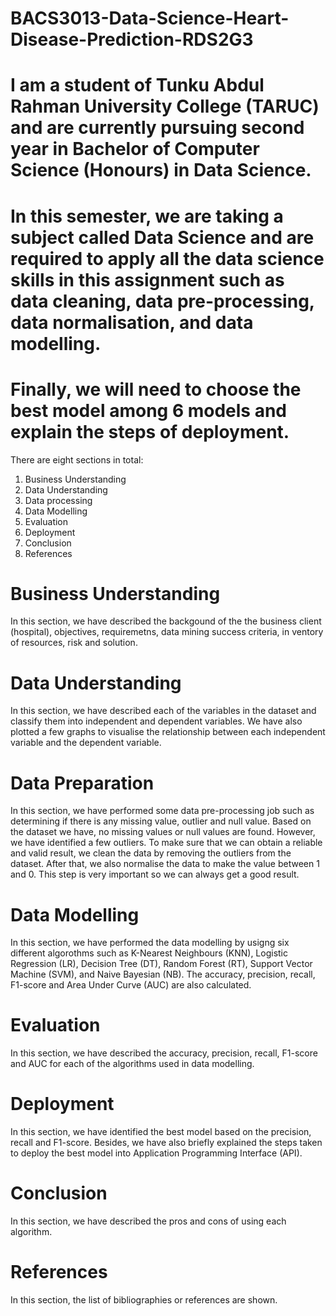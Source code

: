 # BACS3013-Data-Science-Heart-Disease-Prediction-RDS2G3
# I am a student of Tunku Abdul Rahman University College (TARUC) and are currently pursuing second year in Bachelor of Computer Science (Honours) in Data Science. 
# In this semester, we are taking a subject called Data Science and are required to apply all the data science skills in this assignment such as data cleaning, data pre-processing, data normalisation, and data modelling. 
# Finally, we will need to choose the best model among 6 models and explain the steps of deployment.

There are eight sections in total:
1. Business Understanding
2. Data Understanding
3. Data processing
4. Data Modelling
5. Evaluation
6. Deployment
7. Conclusion
8. References


Business Understanding
======================
In this section, we have described the backgound of the the business client (hospital), objectives, requiremetns, data mining success criteria, in ventory of resources, risk and solution.

Data Understanding
======================
In this section, we have described each of the variables in the dataset and classify them into independent and dependent variables. We have also plotted a few graphs to visualise the relationship between each independent variable and the dependent variable. 

Data Preparation
======================
In this section, we have performed some data pre-processing job such as determining if there is any missing value, outlier and null value. Based on the dataset we have, no missing values or null values are found. However, we have identified a few outliers. To make sure that we can obtain a reliable and valid result, we clean the data by removing the outliers from the dataset. After that, we also normalise the data to make the value between 1 and 0. This step is very important so we can always get a good result.

Data Modelling
======================
In this section, we have performed the data modelling by usigng six different algorothms such as K-Nearest Neighbours (KNN), Logistic Regression (LR), Decision Tree (DT), Random Forest (RT), Support Vector Machine (SVM), and Naive Bayesian (NB). The accuracy, precision, recall, F1-score and Area Under Curve (AUC) are also calculated.

Evaluation
======================
In this section, we have described the accuracy, precision, recall, F1-score and AUC for each of the algorithms used in data modelling.

Deployment
======================
In this section, we have identified the best model based on the precision, recall and F1-score. Besides, we have also briefly explained the steps taken to deploy the best model into Application Programming Interface (API). 

Conclusion
======================
In this section, we have described the pros and cons of using each algorithm.

References
======================
In this section, the list of bibliographies or references are shown.
